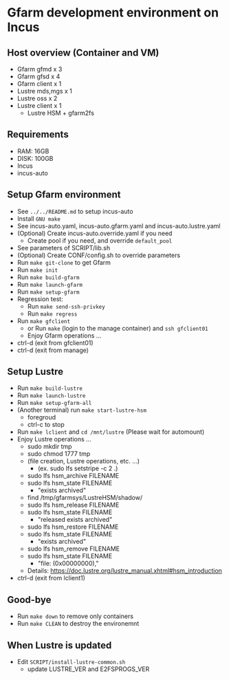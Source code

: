# Gfarm development environment on Incus

## Host overview (Container and VM)

- Gfarm gfmd x 3
- Gfarm gfsd x 4
- Gfarm client x 1
- Lustre mds,mgs x 1
- Lustre oss x 2
- Lustre client x 1
  - Lustre HSM + gfarm2fs

## Requirements

- RAM: 16GB
- DISK: 100GB
- Incus
- incus-auto

## Setup Gfarm environment

- See `../../README.md` to setup incus-auto
- Install `GNU make`
- See incus-auto.yaml, incus-auto.gfarm.yaml and incus-auto.lustre.yaml
- (Optional) Create incus-auto.override.yaml if you need
  - Create pool if you need, and override `default_pool`
- See parameters of SCRIPT/lib.sh
- (Optional) Create CONF/config.sh to override parameters
- Run `make git-clone` to get Gfarm
- Run `make init`
- Run `make build-gfarm`
- Run `make launch-gfarm`
- Run `make setup-gfarm`
- Regression test:
  - Run `make send-ssh-privkey`
  - Run `make regress`
- Run `make gfclient`
  - or Run `make` (login to the manage container) and `ssh gfclient01`
  - Enjoy Gfarm operations ...
- ctrl-d (exit from gfclient01)
- ctrl-d (exit from manage)

## Setup Lustre

- Run `make build-lustre`
- Run `make launch-lustre`
- Run `make setup-gfarm-all`
- (Another terminal) run `make start-lustre-hsm`
  - foregroud
  - ctrl-c to stop
- Run `make lclient` and `cd /mnt/lustre` (Please wait for automount)
- Enjoy Lustre operations ...
  - sudo mkdir tmp
  - sudo chmod 1777 tmp
  - (file creation, Lustre operations, etc. ...)
    - (ex. sudo lfs setstripe -c 2 .)
  - sudo lfs hsm_archive FILENAME
  - sudo lfs hsm_state FILENAME
    - "exists archived"
  - find /tmp/gfarmsys/LustreHSM/shadow/
  - sudo lfs hsm_release FILENAME
  - sudo lfs hsm_state FILENAME
    - "released exists archived"
  - sudo lfs hsm_restore FILENAME
  - sudo lfs hsm_state FILENAME
    - "exists archived"
  - sudo lfs hsm_remove FILENAME
  - sudo lfs hsm_state FILENAME
    - "file: (0x00000000),"
  - Details: <https://doc.lustre.org/lustre_manual.xhtml#hsm_introduction>
- ctrl-d (exit from lclient1)

## Good-bye

- Run `make down` to remove only containers
- Run `make CLEAN` to destroy the environemnt

## When Lustre is updated

- Edit `SCRIPT/install-lustre-common.sh`
  - update LUSTRE_VER and E2FSPROGS_VER
